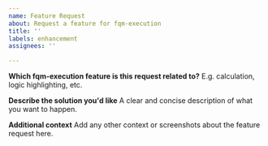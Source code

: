 ```yaml
---
name: Feature Request
about: Request a feature for fqm-execution
title: ''
labels: enhancement
assignees: ''

---
```


**Which fqm-execution feature is this request related to?**
E.g. calculation, logic highlighting, etc.

**Describe the solution you'd like**
A clear and concise description of what you want to happen.

**Additional context**
Add any other context or screenshots about the feature request here.
